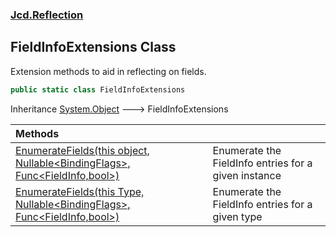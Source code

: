 ### [Jcd.Reflection](Jcd.Reflection.md 'Jcd.Reflection')

## FieldInfoExtensions Class

Extension methods to aid in reflecting on fields.

```csharp
public static class FieldInfoExtensions
```

Inheritance [System.Object](https://docs.microsoft.com/en-us/dotnet/api/System.Object 'System.Object') &#129106; FieldInfoExtensions

| Methods | |
| :--- | :--- |
| [EnumerateFields(this object, Nullable&lt;BindingFlags&gt;, Func&lt;FieldInfo,bool&gt;)](Jcd.Reflection.FieldInfoExtensions.EnumerateFields(thisobject,System.Nullable_System.Reflection.BindingFlags_,System.Func_System.Reflection.FieldInfo,bool_).md 'Jcd.Reflection.FieldInfoExtensions.EnumerateFields(this object, System.Nullable<System.Reflection.BindingFlags>, System.Func<System.Reflection.FieldInfo,bool>)') | Enumerate the FieldInfo entries for a given instance |
| [EnumerateFields(this Type, Nullable&lt;BindingFlags&gt;, Func&lt;FieldInfo,bool&gt;)](Jcd.Reflection.FieldInfoExtensions.EnumerateFields(thisSystem.Type,System.Nullable_System.Reflection.BindingFlags_,System.Func_System.Reflection.FieldInfo,bool_).md 'Jcd.Reflection.FieldInfoExtensions.EnumerateFields(this System.Type, System.Nullable<System.Reflection.BindingFlags>, System.Func<System.Reflection.FieldInfo,bool>)') | Enumerate the FieldInfo entries for a given type |
